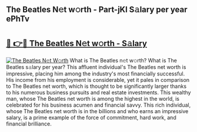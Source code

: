 ## The Beatles N𝚎t w𝚘rth - Part-jKl S𝚊lary per year ePhTv

# <h2><a href="http://gc0waz.nevu.top/?p=The+Beatles">🔗 👉🔴 The Beatles N𝚎t w𝚘rth - S𝚊lary</a></h2>

[![The Beatles N𝚎t W𝚘rth](https://i.imgur.com/Oavwk0R.jpeg)](http://gc0waz.nevu.top/?p=The+Beatles)
What is The Beatles n𝚎t w𝚘rth? What is The Beatles s𝚊lary per year?
This affluent individual's The Beatles net worth is impressive, placing him among the industry's most financially successful. His income from his employment is considerable, yet it pales in comparison to The Beatles net worth, which is thought to be significantly larger thanks to his numerous business pursuits and real estate investments. This wealthy man, whose The Beatles net worth is among the highest in the world, is celebrated for his business acumen and financial savvy. This rich individual, whose The Beatles net worth is in the billions and who earns an impressive salary, is a prime example of the force of commitment, hard work, and financial brilliance.
